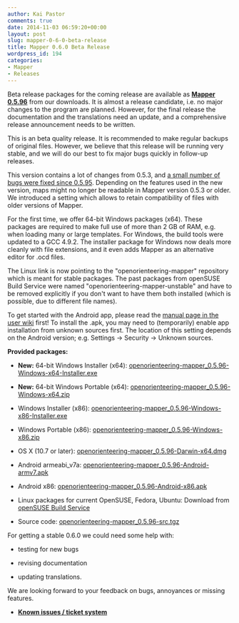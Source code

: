 ```yaml
---
author: Kai Pastor
comments: true
date: 2014-11-03 06:59:20+00:00
layout: post
slug: mapper-0-6-0-beta-release
title: Mapper 0.6.0 Beta Release
wordpress_id: 194
categories:
- Mapper
- Releases
---
```


Beta release packages for the coming release are available as [**Mapper 0.5.96**](https://sourceforge.net/projects/oorienteering/files/Mapper/0.5.96/) from our downloads. It is almost a release candidate, i.e. no major changes to the program are planned. However, for the final release the documentation and the translations need an update, and a comprehensive release announcement needs to be written.

This is an beta quality release. It is recommended to make regular backups of original files. However, we believe that this release will be running very stable, and we will do our best to fix major bugs quickly in follow-up releases.

This version contains a lot of changes from 0.5.3, and [a small number of bugs were fixed since 0.5.95](http://sourceforge.net/p/oorienteering/tickets/search?q=labels:%22known_issues_0.5.95%22). Depending on the features used in the new version, maps might no longer be readable in Mapper version 0.5.3 or older. We introduced a setting which allows to retain compatibility of files with older versions of Mapper.

For the first time, we offer 64-bit Windows packages (x64). These packages are required to make full use of more than 2 GB of RAM, e.g. when loading many or large templates. For Windows, the build tools were updated to a GCC 4.9.2. The installer package for Windows now deals more cleanly with file extensions, and it even adds Mapper as an alternative editor for .ocd files.

The Linux link is now pointing to the "openorienteering-mapper" repository which is meant for stable packages. The past packages from openSUSE Build Service were named "openorienteering-mapper-unstable" and have to be removed explicitly if you don't want to have them both installed (which is possible, due to different file names).

To get started with the Android app, please read the [manual page in the user wiki](https://sourceforge.net/p/oorienteering/wiki/Android%20Manual/) first! To install the .apk, you may need to (temporarily) enable app installation from unknown sources first. The location of this setting depends on the Android version; e.g. Settings -> Security -> Unknown sources.

**Provided packages:**



	
  * **New:** 64-bit Windows Installer (x64): [openorienteering-mapper_0.5.96-Windows-x64-Installer.exe](http://sourceforge.net/projects/oorienteering/files/Mapper/0.5.96/openorienteering-mapper_0.5.96-Windows-x64-Installer.exe)

	
  * **New:** 64-bit Windows Portable (x64): [openorienteering-mapper_0.5.96-Windows-x64.zip](http://sourceforge.net/projects/oorienteering/files/Mapper/0.5.96/openorienteering-mapper_0.5.96-Windows-x64.zip)

	
  * Windows Installer (x86): [openorienteering-mapper_0.5.96-Windows-x86-Installer.exe](http://sourceforge.net/projects/oorienteering/files/Mapper/0.5.96/openorienteering-mapper_0.5.96-Windows-x86-Installer.exe)

	
  * Windows Portable (x86): [openorienteering-mapper_0.5.96-Windows-x86.zip](http://sourceforge.net/projects/oorienteering/files/Mapper/0.5.96/openorienteering-mapper_0.5.96-Windows-x86.zip)

	
  * OS X (10.7 or later): [openorienteering-mapper_0.5.96-Darwin-x64.dmg](http://sourceforge.net/projects/oorienteering/files/Mapper/0.5.96/openorienteering-mapper_0.5.96-Darwin-x64.dmg)

	
  * Android armeabi_v7a: [openorienteering-mapper_0.5.96-Android-armv7.apk](http://sourceforge.net/projects/oorienteering/files/Mapper/0.5.96/openorienteering-mapper_0.5.96-Android-armv7.apk)

	
  * Android x86: [openorienteering-mapper_0.5.96-Android-x86.apk](http://sourceforge.net/projects/oorienteering/files/Mapper/0.5.96/openorienteering-mapper_0.5.96-Android-x86.apk)

	
  * Linux packages for current OpenSUSE, Fedora, Ubuntu:
Download from [openSUSE Build Service](http://software.opensuse.org/download.html?project=home%3Adg0yt&package=openorienteering-mapper)

	
  * Source code: [openorienteering-mapper_0.5.96-src.tgz](http://sourceforge.net/projects/oorienteering/files/Mapper/Source/openorienteering-mapper_0.5.96-src.tgz)


For getting a stable 0.6.0 we could need some help with:

	
  * testing for new bugs

	
  * revising documentation

	
  * updating translations.


We are looking forward to your feedback on bugs, annoyances or missing features.

	
  * **[Known issues / ticket system](http://sourceforge.net/p/oorienteering/tickets/search?q=labels:%22known_issues_0.5.96%22)**


